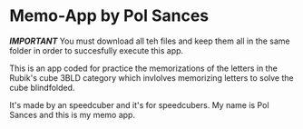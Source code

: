 # Memo-App by Pol Sances

***IMPORTANT*** 
You must download all teh files and keep them all in the same folder in order to succesfully execute this app.


This is an app coded for practice the memorizations of the letters in the Rubik's cube 3BLD category which invlolves memorizing letters to solve the cube blindfolded. 

It's made by an speedcuber and it's for speedcubers.
My name is Pol Sances and this is my memo app.
